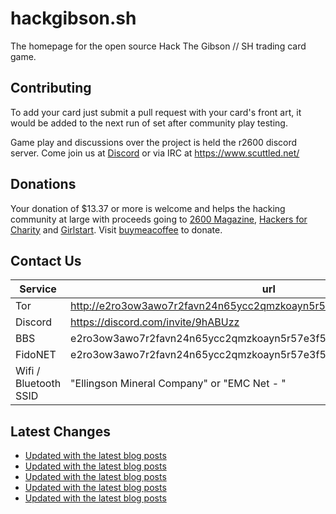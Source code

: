 # hackgibson.sh
The homepage for the open source Hack The Gibson // SH trading card game.


## Contributing

To add your card just submit a pull request with your card's front art, it would be added to the next run of set after community play testing.

Game play and discussions over the project is held the r2600 discord server. Come join us at [Discord](https://discord.com/invite/9hABUzz) or via IRC at https://www.scuttled.net/


## Donations

Your donation of $13.37 or more is welcome and helps the hacking community at large with proceeds going to [2600 Magazine](https://2600.com/), [Hackers for Charity](https://hackersforcharity.org) and [Girlstart](https://girlstart.org).  Visit [buymeacoffee](https://www.buymeacoffee.com/hackgibson.sh) to donate.


## Contact Us

Service | url
-|-
Tor | http://e2ro3ow3awo7r2favn24n65ycc2qmzkoayn5r57e3f56nvjwdcgg32ad.onion
Discord | https://discord.com/invite/9hABUzz
BBS | e2ro3ow3awo7r2favn24n65ycc2qmzkoayn5r57e3f56nvjwdcgg32ad.onion:23
FidoNET | e2ro3ow3awo7r2favn24n65ycc2qmzkoayn5r57e3f56nvjwdcgg32ad.onion:24554
Wifi / Bluetooth SSID | "Ellingson Mineral Company" or "EMC Net - <fidonet address>"

## Latest Changes
<!-- BLOG-POST-LIST:START -->
- [Updated with the latest blog posts](https://github.com/DFW2600/hackgibson.sh/commit/32d7df0c9a8ba5bf89a1899d5ebb55c53166744f)
- [Updated with the latest blog posts](https://github.com/DFW2600/hackgibson.sh/commit/25b76ef2320c55eb9dbeb8e877fdffd21c0ab83b)
- [Updated with the latest blog posts](https://github.com/DFW2600/hackgibson.sh/commit/8a57e17a834780f4862508fe620500fe8a625f94)
- [Updated with the latest blog posts](https://github.com/DFW2600/hackgibson.sh/commit/7c12feae3a3b03a365761ba360b00dee8a76d4c1)
- [Updated with the latest blog posts](https://github.com/DFW2600/hackgibson.sh/commit/119565366f7ce6d5da86332dcbc8bee19cda0c21)
<!-- BLOG-POST-LIST:END -->
